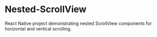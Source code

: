 # Nested-ScrollView
 React Native project demonstrating nested ScrollView components for horizontal and vertical scrolling.
